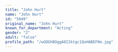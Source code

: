 ```yaml
---
title: "John Hurt"
name: "John Hurt"
id: "5049"
original_name: "John Hurt"
known_for_department: "Acting"
gender: "2"
adult: "false"
profile_path: "/wGDGhBOggA8I2ktgc1QoHABEF0m.jpg"
---
```

